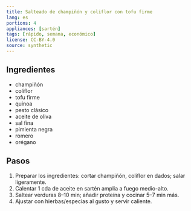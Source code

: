 ```yaml
---
title: Salteado de champiñón y coliflor con tofu firme
lang: es
portions: 4
appliances: [sartén]
tags: [rápido, semana, económico]
license: CC-BY-4.0
source: synthetic
---
```

## Ingredientes
- champiñón
- coliflor
- tofu firme
- quinoa
- pesto clásico
- aceite de oliva
- sal fina
- pimienta negra
- romero
- orégano

## Pasos
1. Preparar los ingredientes: cortar champiñón, coliflor en dados; salar ligeramente.
2. Calentar 1 cda de aceite en sartén amplia a fuego medio-alto.
3. Saltear verduras 8–10 min; añadir proteína y cocinar 5–7 min más.
4. Ajustar con hierbas/especias al gusto y servir caliente.
